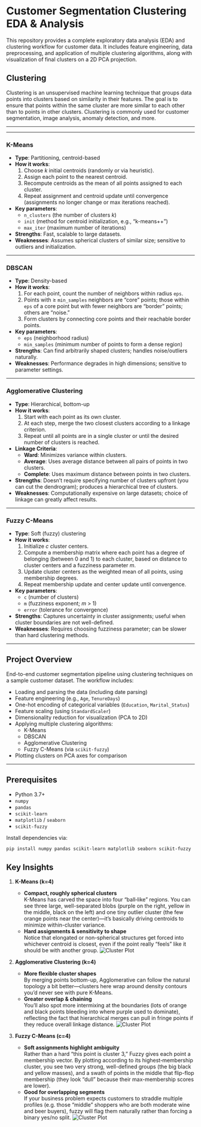 # Customer Segmentation Clustering EDA & Analysis

This repository provides a complete exploratory data analysis (EDA) and clustering workflow for customer data. It includes feature engineering, data preprocessing, and application of multiple clustering algorithms, along with visualization of final clusters on a 2D PCA projection.

## Clustering
Clustering is an unsupervised machine learning technique that groups data points into clusters based on similarity in their features. The goal is to ensure that points within the same cluster are more similar to each other than to points in other clusters. Clustering is commonly used for customer segmentation, image analysis, anomaly detection, and more.

---
---

### K-Means

- **Type**: Partitioning, centroid-based  
- **How it works**:  
  1. Choose _k_ initial centroids (randomly or via heuristic).  
  2. Assign each point to the nearest centroid.  
  3. Recompute centroids as the mean of all points assigned to each cluster.  
  4. Repeat assignment and centroid update until convergence (assignments no longer change or max iterations reached).  
- **Key parameters**:  
  - `n_clusters` (the number of clusters _k_)  
  - `init` (method for centroid initialization, e.g., “k-means++”)  
  - `max_iter` (maximum number of iterations)  
- **Strengths**: Fast, scalable to large datasets.  
- **Weaknesses**: Assumes spherical clusters of similar size; sensitive to outliers and initialization.

---

### DBSCAN

- **Type**: Density-based  
- **How it works**:  
  1. For each point, count the number of neighbors within radius `eps`.  
  2. Points with ≥ `min_samples` neighbors are “core” points; those within `eps` of a core point but with fewer neighbors are “border” points; others are “noise.”  
  3. Form clusters by connecting core points and their reachable border points.  
- **Key parameters**:  
  - `eps` (neighborhood radius)  
  - `min_samples` (minimum number of points to form a dense region)  
- **Strengths**: Can find arbitrarily shaped clusters; handles noise/outliers naturally.  
- **Weaknesses**: Performance degrades in high dimensions; sensitive to parameter settings.

---

### Agglomerative Clustering

- **Type**: Hierarchical, bottom-up  
- **How it works**:  
  1. Start with each point as its own cluster.  
  2. At each step, merge the two closest clusters according to a linkage criterion.  
  3. Repeat until all points are in a single cluster or until the desired number of clusters is reached.  
- **Linkage Criteria**:  
  - **Ward**: Minimizes variance within clusters.  
  - **Average**: Uses average distance between all pairs of points in two clusters.  
  - **Complete**: Uses maximum distance between points in two clusters.  
- **Strengths**: Doesn’t require specifying number of clusters upfront (you can cut the dendrogram); produces a hierarchical tree of clusters.  
- **Weaknesses**: Computationally expensive on large datasets; choice of linkage can greatly affect results.

---

### Fuzzy C-Means

- **Type**: Soft (fuzzy) clustering  
- **How it works**:  
  1. Initialize _c_ cluster centers.  
  2. Compute a membership matrix where each point has a degree of belonging (between 0 and 1) to each cluster, based on distance to cluster centers and a fuzziness parameter _m_.  
  3. Update cluster centers as the weighted mean of all points, using membership degrees.  
  4. Repeat membership update and center update until convergence.  
- **Key parameters**:  
  - `c` (number of clusters)  
  - `m` (fuzziness exponent; _m_ > 1)  
  - `error` (tolerance for convergence)  
- **Strengths**: Captures uncertainty in cluster assignments; useful when cluster boundaries are not well-defined.  
- **Weaknesses**: Requires choosing fuzziness parameter; can be slower than hard clustering methods.

---

## Project Overview

End-to-end customer segmentation pipeline using clustering techniques on a sample customer dataset. The workflow includes:

- Loading and parsing the data (including date parsing)  
- Feature engineering (e.g., `Age`, `TenureDays`)  
- One-hot encoding of categorical variables (`Education`, `Marital_Status`)  
- Feature scaling (using `StandardScaler`)  
- Dimensionality reduction for visualization (PCA to 2D)  
- Applying multiple clustering algorithms:  
  - K-Means  
  - DBSCAN  
  - Agglomerative Clustering  
  - Fuzzy C-Means (via `scikit-fuzzy`)  
- Plotting clusters on PCA axes for comparison  

---

## Prerequisites

- Python 3.7+  
- `numpy`  
- `pandas`  
- `scikit-learn`  
- `matplotlib` / `seaborn`  
- `scikit-fuzzy`  

Install dependencies via:
```bash
pip install numpy pandas scikit-learn matplotlib seaborn scikit-fuzzy
```

## Key Insights

1. **K-Means (k=4)**  
   - **Compact, roughly spherical clusters**  
     K-Means has carved the space into four “ball‐like” regions. You can see three large, well-separated blobs (purple on the right, yellow in the middle, black on the left) and one tiny outlier cluster (the few orange points near the center)—it’s basically driving centroids to minimize within-cluster variance.  
   - **Hard assignments & sensitivity to shape**  
     Notice that elongated or non-spherical structures get forced into whichever centroid is closest, even if the point really “feels” like it should be with another group.
![Cluster Plot](kmeans.png)

2. **Agglomerative Clustering (k=4)**  
   - **More flexible cluster shapes**  
     By merging points bottom-up, Agglomerative can follow the natural topology a bit better—clusters here wrap around density contours you’d never see with pure K-Means.  
   - **Greater overlap & chaining**  
     You’ll also spot more intermixing at the boundaries (lots of orange and black points bleeding into where purple used to dominate), reflecting the fact that hierarchical merges can pull in fringe points if they reduce overall linkage distance.
![Cluster Plot](agglomerative.png)

3. **Fuzzy C-Means (c=4)**  
   - **Soft assignments highlight ambiguity**  
     Rather than a hard “this point is cluster 3,” Fuzzy gives each point a membership vector. By plotting according to its highest‐membership cluster, you see two very strong, well-defined groups (the big black and yellow masses), and a swath of points in the middle that flip-flop membership (they look “dull” because their max-membership scores are lower).  
   - **Good for overlapping segments**  
     If your business problem expects customers to straddle multiple profiles (e.g. those “middle” shoppers who are both moderate wine and beer buyers), fuzzy will flag them naturally rather than forcing a binary yes/no split.
![Cluster Plot](fuzzy_c_means.png)
